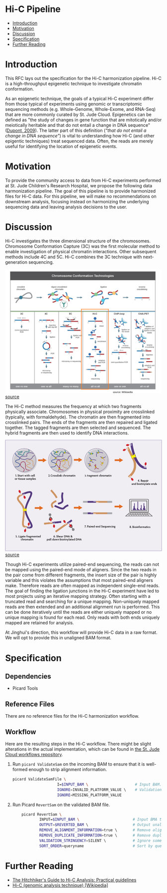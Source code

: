 # Hi-C Pipeline <!-- omit in toc -->

- [Introduction](#introduction)
- [Motivation](#motivation)
- [Discussion](#discussion)
- [Specification](#specification)
- [Further Reading](#further-reading)

# Introduction

This RFC lays out the specification for the Hi-C harmonization pipeline. Hi-C is a high-throughput epigenetic technique to investigate chromatin conformation.

As an epigenetic technique, the goals of a typical Hi-C experiment differ from those typical of experiments using genomic or transcriptomic sequencing methods (e.g. Whole-Genome, Whole-Exome, and RNA-Seq) that are more commonly curated by St. Jude Cloud. Epigenetics can be defined as "the study of changes in gene function that are mitotically and/or meiotically heritable and that do not entail a change in DNA sequence" ([Dupont, 2009](https://www.ncbi.nlm.nih.gov/pmc/articles/PMC2791696)). The latter part of this definition (_"that do not entail a change in DNA sequence"_) is vital to understanding how Hi-C (and other epigentic techniques) treat sequenced data. Often, the reads are merely useful for identifying the location of epigenetic events.


# Motivation

To provide the  community access to data from Hi-C experiments performed at St. Jude Children's Research Hospital, we propose the following data harmonization pipeline. The goal of this pipeline is to provide harmonized files for Hi-C data. For this pipeline, we will make no recommendations on downstream analysis, focusing instead on harmonizing the underlying sequencing data and leaving analysis decisions to the user.

# Discussion

Hi-C investigates the three dimensional structure of the chromosomes. Chromosome Conformation Capture (3C) was the first molecular method to enable investigation of physical chromatin interactions. Other subsequent methods include 4C and 5C. Hi-C combines the 3C technique with next-generation sequencing. 

![Chromatin conformation techniques schematic](../resources/hic-workflow/chromatin-confirmation-capture-wikipedia-60percent.png) [source](https://dnatech.genomecenter.ucdavis.edu/hi-c-library-preparations-and-sequencing/)

The Hi-C method measures the frequency at which two fragments physically associate. Chromosomes in physical proximity are crosslinked (typically, with formaldehyde). The chromatin are then fragmented into crosslinked pairs. The ends of the fragments are then repaired and ligated together. The tagged fragments are then selected and sequenced. The hybrid fragments are then used to identify DNA interactions.

![Hi-C schematic](../resources/hic-workflow/Hi-C_Workflow_hi-def.png) [source](https://www.activemotif.com/catalog/1317/hi-c-service)

Though Hi-C experiments utilize paired-end sequencing, the reads can not be mapped using the paired-end mode of aligners. Since the two reads in the pair come from different fragments, the insert size of the pair is highly variable and this violates the assumptions that most paired-end aligners make. Therefore reads are often mapped as independent single-end reads. The goal of finding the ligation junctions in the Hi-C experiment have led to most projects using an iterative mapping strategy. Often starting with a truncated read and searching for a unique mapping. Non-uniquely mapped reads are then extended and an additional alignment run is performed. This can be done iteratively until the reads are either uniquely mapped or no unique mapping is found for each read. Only reads with both ends uniquely mapped are retained for analysis.

At Jinghui's direction, this workflow will provide Hi-C data in a raw format. We will opt to provide this in unaligned BAM format.
# Specification

## Dependencies

- Picard Tools

## Reference Files

There are no reference files for the Hi-C harmonization workflow.


## Workflow

Here are the resulting steps in the Hi-C workflow. There might be slight alterations in the actual implementation, which can be found in [the St. Jude Cloud workflows repository](https://github.com/stjudecloud/workflows/blob/master/workflows/hic/hic-standard.wdl).

1. Run `picard ValidateSam` on the incoming BAM to ensure that it is well-formed enough to strip alignment information.

    ```bash
    picard ValidateSamFile \
                        I=$INPUT_BAM \                     # Input BAM.
                        IGNORE=INVALID_PLATFORM_VALUE \    # Validations to ignore.
                        IGNORE=MISSING_PLATFORM_VALUE
    ```

2. Run Picard `RevertSam` on the validated BAM file.

    ```bash
        picard RevertSam \
                INPUT=$INPUT_BAM \                        # Input BMA to revert
                OUTPUT=$REVERTED_BAM \                    # Output unaligned BAM name
                REMOVE_ALIGNMENT_INFORMATION=true \       # Remove alignments
                REMOVE_DUPLICATE_INFORMATION=true \       # Remove duplicate flags
                VALIDATION_STRINGENCY=SILENT \            # Ignore some validation warnings
                SORT_ORDER=queryname                      # Sort by queryname
    ```


# Further Reading
- [The Hitchhiker's Guide to Hi-C Analysis: Practical guidelines](https://www.ncbi.nlm.nih.gov/pmc/articles/PMC4347522/)
- [Hi-C (genomic analysis technique) [Wikipedia]](https://en.wikipedia.org/wiki/Hi-C_(genomic_analysis_technique))